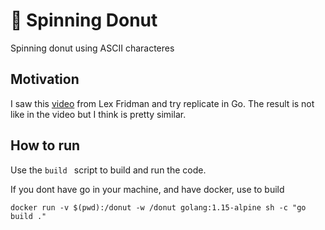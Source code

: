 # 🍩 Spinning Donut

Spinning donut using ASCII characteres 

## Motivation

I saw this [video](https://www.youtube.com/watch?v=DEqXNfs_HhY) from Lex Fridman and try replicate in Go.
The result is not like in the video but I think is pretty similar. 


## How to run 


Use the ```build ``` script to build and run the code.

If you dont have go in your machine, and have docker, use to build

```
docker run -v $(pwd):/donut -w /donut golang:1.15-alpine sh -c "go build ."
```


